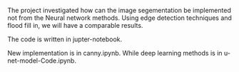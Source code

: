 The project investigated how can the image segementation be implemented not from the Neural network methods. Using edge detection techniques and flood fill in, we will have a comparable results.

The code is written in jupter-notebook.

New implementation is in canny.ipynb. While deep learning methods is in u-net-model-Code.ipynb.
